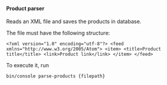 #### Product parser

Reads an XML file and saves the products in database.

The file must have the following structure:

``<?xml version="1.0" encoding="utf-8"?>
  <feed xmlns="http://www.w3.org/2005/Atom">
      <item>
          <title>Product title</title>
          <link>Product link</link>
      </item>
  </feed>
``

To execute it, run

`bin/console parse-products {filepath}`



